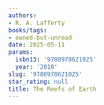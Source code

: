 ```yaml
---
authors:
- R. A. Lafferty
books/tags:
- owned-but-unread
date: 2025-05-11
params:
  isbn13: '9780978621025'
  year: '2018'
slug: '9780978621025'
star_rating: null
title: The Reefs of Earth
---
```



<!--more-->